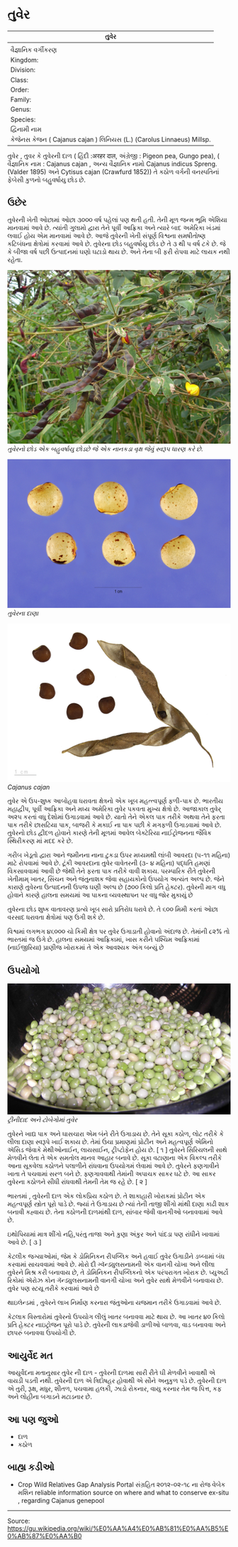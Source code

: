 # તુવેર

| તુવેર |
| --- |
|  |
| વૈજ્ઞાનિક વર્ગીકરણ |
| Kingdom: |
| Division: |
| Class: |
| Order: |
| Family: |
| Genus: |
| Species: |
| દ્વિનામી નામ |
| કેજેનસ કેજન ( Cajanus cajan ) લિનિયસ (L.) (Carolus Linnaeus) Millsp. |

તુવેર , તુવર કે તુવેરની દાળ ( હિંદી :अरहर दाल, અંગ્રેજી : Pigeon pea, Gungo pea), ( વૈજ્ઞાનિક નામ : Cajanus cajan , અન્ય વૈજ્ઞાનિક નામો Cajanus indicus Spreng. (Valder 1895) અને Cytisus cajan (Crawfurd 1852)) તે કઠોળ વર્ગની વનસ્પતિનાં ફેબેસી કુળનો બહુવર્ષાયુ છોડ છે.

## ઉછેર

તુવેરની ખેતી ઓછામાં ઓછા ૩૦૦૦ વર્ષ પહેલાં પણ થતી હતી. તેની મૂળ જન્મ ભૂમિ એશિયા માનવામાં આવે છે. ત્યાંતી ગુલામો દ્વારા તેને પૂર્વી આફ્રિકા અને ત્યારે બાદ અમેરિકા ખંડમાં લવાઈ હોય એમ માનવામાં આવે છે. આજે તુવેરની ખેતી સંપૂર્ણ વિશ્વના સમષીતોષ્ણ કટિબંધના ક્ષેત્રોમાં કરવામાં આવે છે. તુવેરના છોડ બહુવર્ષાયુ છોડ છે તે ૩ થી ૫ વર્ષ ટકે છે. જે કે બીજા વર્ષ પછી ઉત્પાદનમાં ઘણો ઘટાડો થાય છે. અને તેના બી ફરી રોપવા માટે લાયક નથી રહેતા.

![](../../images/cb0d1454f6af0e44.jpg)
*તુવેરનો છોડ એક બહુવર્ષાયુ છોડછે જે એક નાનકડા વૃક્ષ જેવું સ્વરૂપ ધારણ કરે છે.*

![](../../images/cde103a0927d39ba.jpg)
*તુવેરના દાણા*

![](../../images/8e55f13611ef6cc0.jpg)
*Cajanus cajan*

તુવેર એ ઉપ-શુષ્ક આબોહવા ધરાવતા ક્ષેત્રનો એક ખૂબ મહત્ત્વપૂર્ણ ફળી-પાક છે. ભારતીય મહાદ્વીપ, પૂર્વી આફ્રિકા અને મધ્ય અમેરિકા તુવેર પકવતા મુખ્ય ક્ષેત્રો છે. આજાકાલ તુવેર્ અ૨૫ કરતાં વધુ દેશોમાં ઉગાડવામાં આવે છે. યાતો તેને એકલ પાક તરીકે અથવા તેને ફરતા પાક તરીકે છાસટિયા પાક, બાજરી કે મકાઈ ના પાક પછી કે મગફળી ઉગાડવામાં આવે છે. તુવેરનો છોડ દ્વીદળ હોવાને કારણે તેની મૂળમાં આવેલ બેક્ટેરિયા નાઈટ્રોજનના જૈવિક સ્થિરીકરણ માં મદદ કરે છે.

ગરીબ ખેડૂતો દ્વારા આને જમીનના નાના ટુકડા ઉપર મધ્યમથી લાંબી આવરદા (૫-૧૧ મહિના) માટે રોપવામાં આવે છે. ટૂંકી આવરદાના તુવેર વાવેતરની (૩- ૪ મહિના) પદ્ધતિ હમણાં વિકસાવવામાં આવી છે જેથી તેને ફરતા પાક તરીકે વાવી શકાય. પરમ્પારિક રીતે તુવેરની ખેતીમામ્ ખાતર, સિંચન અને જંતુનાશક જેવા સહાયકોનો ઉપયોગ અત્યંત અલ્પ છે. જેને કારાણે તુવેરના ઉત્પાદનની ઉપજ ઘણી અલ્પ છે (૭૦૦ કિલો પ્રતિ હેક્ટર). તુવેરની માગ વધુ હોવાને કારણે હાલના સમયમાં આ પાકના વ્યવસ્થાપન પર વધુ જોર મુકાયું છે

તુવેરના છોડ શુષ્ક વાતાવરણ પ્રત્યે ખૂબ સારો પ્રતિરોધ ધરાવે છે. તે ૬૦૦ મિમી કરતાં ઓછા વરસાદ ધરાવતા ક્ષેત્રોમાં પણ ઉગી શકે છે.

વિશ્વમાં લગભગ ૪૬૦૦૦ ચો કિમી ક્ષેત્ર પર તુવેર ઉગાડાતી હોવાનો અંદાજ છે. તેમાંની ૮૨% તો ભારતમાં જ ઉગે છે. હાલના સમયમાં આફ્રિકામાં, ખાસ કરીને પશ્ચિમ આફ્રિકામાં (નાઈજીરિયા) પ્રાણીજ ખોરાકમાં તે એક આવશ્યક અંગ બન્યું છે

## ઉપયોગો

![](../../images/0e0813c62dd53fe7.jpg)
*ટ્રીનીદાદ અને ટોબેગોમાં તુવેર*

તુવેરને ખાદ્ય પાક અને ઘાસચારા એમ બંને રીતે ઉગાડાય છે. તેને સૂકા કઠોળ, લોટ તરીકે કે લીલા દાણા સ્વરૂપે ખાઈ શકાય છે. તેમાં ઉંચા પ્રમાણમાં પ્રોટીન અને મહત્વપૂર્ણ એમિનો ઍસિડ જેવાકે મેથીઓનાઈન, લાયસાઈન, ટ્રીપ્ટોફેન હોય છે. [ ૧ ] તુવેરને સિરિયલની સાથે મેળવીને લેતા તે એક સમતોલ માનવ આહાર બનાવે છે. સૂકા વટાણાના એક વિકલ્પ તરીકે આના સૂકવેલા કઠોળને પલાળીને રાંધવાના ઉપયોગમં લેવામાં આવે છે. તુવેરને ફણગાવીને ખાતા તે પચવામાં સરળ બને છે. ફણગાવવાથી તેમાંની અપાચક સાકર ઘટે છે. આ સાકર તુવેરના કઠોળને સીધી રાંધવાથી તેમની તેમ જ રહે છે. [ ૨ ]

ભારતમાં , તુવેરની દાળ એક લોકપ્રિય કઠોળ છે. તે શાકાહારી ખોરાકમાં પ્રોટીન એક મહત્વપૂર્ણ સ્ત્રોત પૂરો પાડે છે. જ્યાં તે ઉગાડાય છે ત્યાં તેની તાજી શીંગો માંથી દાણા કાઢી શાક બનાવી કહ્વાય છે. તેના કઠોળની દાળમાંથી દાળ, સાંબાર જેવી વાનગીઓ બનાવવામાં આવે છે.

ઇથોપિયામાં માત્ર શીંગો નહિ,પરંતુ તાજા અને કુણા અંકુર અને પાંદડા પણ રાંધીને ખાવામાં આવે છે. [ ૩ ]

કેટલીક જગ્યાઓમાં, જેમ કે ડોમિનિકન રીપબ્લિક અને હવાઈ તુવેર ઉગાડીને ડબ્બામાં બંધ કરવામાં સાચવવામાં આવે છે. મોરો દી ગ્વૅન્ડ્યુલસનામની એક વાનગી ચોખા અને લીલા તુવેરને મિશ્ર કરી બનાવાય છે, તે ડોમિનિકન રીપબ્લિકનો એક પરંપરાગત ખોરાક છે. પ્યુઅર્ટો રિકોમાં ઍરોઝ કોન ગૅન્ડ્યુલસનામની વાનગી ચોખા અને તુવેર સાથે મેળવીને બનાવાય છે. તુવેર પણ સ્ટયૂ તરીકે કરવામાં આવે છે

થાઇલેન્ડમાં , તુવેરને લાખ નિર્માણ કરનારા જંતુઓના યજમાન તરીકે ઉગાડવામાં આવે છે.

કેટલાક વિસ્તારોમાં તુવેરનો ઉપયોગ લીલું ખાતર બનાવવા માટે થાય છે. આ ખાતર ૪૦ કિલો પ્રતિ હેક્ટર નાઇટ્રોજન પૂરો પાડે છે. તુવેરની લાકડાજેવી ડાળીઓ બાળવા, વાડ બનાવવા અને છાપરું બનાવવા ઉપયોગી છે.

## આયુર્વેદ મત

આયુર્વેદના મતાનુસાર તુવેર ની દાળ - તુવેરની દાળમા સારી રીતે ઘી મેળવીને ખાવાથી એ વાયડી પડતી નથી. તુવેરની દાળ એ ત્રિદોષહર હોવાથી એ સૌને અનુકુળ પડે છે. તુવેરની દાળ એ તુરી, રૂક્ષ, મધુર, શીતળ, પચવામા હલકી, ઝાડો રોકનાર, વાયુ કરનાર તેમ જ પિત્ત, કફ અને લોહીના બગાડને મટાડનાર છે.

## આ પણ જુઓ

- દાળ
- કઠોળ

## બાહ્ય કડીઓ

- Crop Wild Relatives Gap Analysis Portal સંગ્રહિત ૨૦૧૨-૦૨-૧૮ ના રોજ વેબેક મશિન reliable information source on where and what to conserve ex-situ , regarding Cajanus genepool

---
Source: https://gu.wikipedia.org/wiki/%E0%AA%A4%E0%AB%81%E0%AA%B5%E0%AB%87%E0%AA%B0
